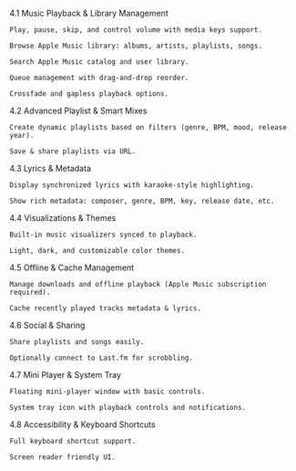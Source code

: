 4.1 Music Playback & Library Management

    Play, pause, skip, and control volume with media keys support.

    Browse Apple Music library: albums, artists, playlists, songs.

    Search Apple Music catalog and user library.

    Queue management with drag-and-drop reorder.

    Crossfade and gapless playback options.

4.2 Advanced Playlist & Smart Mixes

    Create dynamic playlists based on filters (genre, BPM, mood, release year).

    Save & share playlists via URL.

4.3 Lyrics & Metadata

    Display synchronized lyrics with karaoke-style highlighting.

    Show rich metadata: composer, genre, BPM, key, release date, etc.

4.4 Visualizations & Themes

    Built-in music visualizers synced to playback.

    Light, dark, and customizable color themes.

4.5 Offline & Cache Management

    Manage downloads and offline playback (Apple Music subscription required).

    Cache recently played tracks metadata & lyrics.

4.6 Social & Sharing

    Share playlists and songs easily.

    Optionally connect to Last.fm for scrobbling.

4.7 Mini Player & System Tray

    Floating mini-player window with basic controls.

    System tray icon with playback controls and notifications.

4.8 Accessibility & Keyboard Shortcuts

    Full keyboard shortcut support.

    Screen reader friendly UI.
